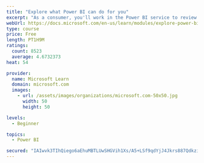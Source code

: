 ```yaml
---
title: "Explore what Power BI can do for you"
excerpt: "As a consumer, you'll work in the Power BI service to review and interact with content that has been shared with you. This module provides the foundational information that you need to work effectively in the Power BI service."
webUrl: https://docs.microsoft.com/en-us/learn/modules/explore-power-bi-service/
type: course
price: Free
length: PT1H9M
ratings:
  count: 8523
  average: 4.6732373
heat: 54

provider:
  name: Microsoft Learn
  domain: microsoft.com
  images:
    - url: /assets/images/organizations/microsoft.com-50x50.jpg
      width: 50
      height: 50

levels:
  - Beginner

topics:
  - Power BI

secured: "IAIwvk3TIhQiego6aEhuMBTLUwSHGVih1Xs/A5+LSf9qdYjJ4Jkrs887QdkzicjPk9g6tsWdGyI6AQVk0wBIrHpwySExQ3XiwH8ef1Ir6Mp7mWPpZejC29BVVXYdJDCVZoJVzARxjIf1fesxo2QHFxl8jhpH/+qWgYAggLqrmdl42VN8Bm5iL1iFXQ0zV+iOeTvB9ihvv9i6IhuIBS0zBBFTOrQ0mM60HGg0UWiXB9e/csuPznrVNBMUj8D0YlBb1Iaa6rHjodvBf+ZJT/AF2HuvGBmiyp+ETyeVHJOgEtZNgcPG3cC00U3g8Giig/xpz/CIxMLFmFeXNzy7F1/8zhaBFrFLya495G8z9gtvDay8JSxpCNLejWcJEjb/2YhE0Rg0XgQZASviJBBdiuDSg6J/6qJn6QcuXhZTTUhl+Io=;pRiXmM9xO+pQeWYxVcgENQ=="
---
```


